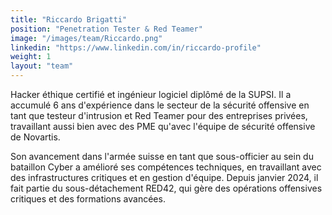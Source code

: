 ```yaml
---
title: "Riccardo Brigatti"
position: "Penetration Tester & Red Teamer"
image: "/images/team/Riccardo.png" 
linkedin: "https://www.linkedin.com/in/riccardo-profile" 
weight: 1  
layout: "team"
---
```


Hacker éthique certifié et ingénieur logiciel diplômé de la SUPSI. Il a accumulé 6 ans d'expérience dans le secteur de la sécurité offensive en tant que testeur d'intrusion et Red Teamer pour des entreprises privées, travaillant aussi bien avec des PME qu'avec l'équipe de sécurité offensive de Novartis.

Son avancement dans l'armée suisse en tant que sous-officier au sein du bataillon Cyber a amélioré ses compétences techniques, en travaillant avec des infrastructures critiques et en gestion d'équipe. Depuis janvier 2024, il fait partie du sous-détachement RED42, qui gère des opérations offensives critiques et des formations avancées.